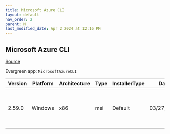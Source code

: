 ```yaml
---
title: Microsoft Azure CLI
layout: default
nav_order: 2
parent: M
last_modified_date: Apr 2 2024 at 12:16 PM
---
```


## Microsoft Azure CLI

[Source](https://learn.microsoft.com/en-au/cli/azure/)

Evergreen app: `MicrosoftAzureCLI`

| Version | Platform | Architecture | Type | InstallerType | Date       | Size     | URI                                                                                                                                                                                      |
| ------- | -------- | ------------ | ---- | ------------- | ---------- | -------- | ---------------------------------------------------------------------------------------------------------------------------------------------------------------------------------------- |
| 2.59.0  | Windows  | x86          | msi  | Default       | 03/27/2024 | 70356992 | [https://github.com/Azure/azure-cli/releases/download/azure-cli-2.59.0/azure-cli-2.59.0.msi](https://github.com/Azure/azure-cli/releases/download/azure-cli-2.59.0/azure-cli-2.59.0.msi) |
